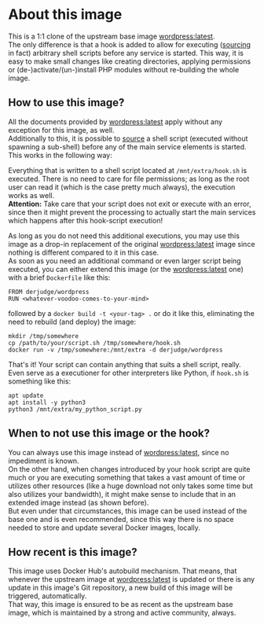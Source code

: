 # About this image

This is a 1:1 clone of the upstream base image [wordpress:latest].  
The only difference is that a hook is added to allow for executing ([sourcing](https://www.tldp.org/HOWTO/Bash-Prompt-HOWTO/x237.html)
in fact) arbitrary shell scripts before any service is started. This way,
it is easy to make small changes like creating directories, applying
permissions or (de-)activate/(un-)install PHP modules without re-building
the whole image.

## How to use this image?

All the documents provided by [wordpress:latest] apply without any
exception for this image, as well.  
Additionally to this, it is possible to [source](https://www.tldp.org/HOWTO/Bash-Prompt-HOWTO/x237.html) a shell script (executed
without spawning a sub-shell) before any of the main service elements
is started. This works in the following way:

Everything that is written to a shell script located at `/mnt/extra/hook.sh`
is executed. There is no need to care for file permissions; as long as
the root user can read it (which is the case pretty much always), the
execution works as well.  
**Attention:** Take care that your script does not exit or execute with an
error, since then it might prevent the processing to actually start the
main services which happens after this hook-script execution!

As long as you do not need this additional executions, you may use this
image as a drop-in replacement of the original [wordpress:latest] image
since nothing is different compared to it in this case.  
As soon as you need an additional command or even larger script being
executed, you can either extend this image (or the [wordpress:latest] one)
with a brief `Dockerfile` like this:

    FROM derjudge/wordpress
    RUN <whatever-voodoo-comes-to-your-mind>

followed by a `docker build -t <your-tag> .` or do it like this, eliminating
the need to rebuild (and deploy) the image:

    mkdir /tmp/somewhere
    cp /path/to/your/script.sh /tmp/somewhere/hook.sh
    docker run -v /tmp/somewhere:/mnt/extra -d derjudge/wordpress

That's it! Your script can contain anything that suits a shell script,
really. Even serve as a executioner for other interpreters like Python,
if `hook.sh` is something like this:

    apt update
    apt install -y python3
    python3 /mnt/extra/my_python_script.py

## When to not use this image or the hook?

You can always use this image instead of [wordpress:latest], since no
impediment is known.  
On the other hand, when changes introduced by your hook script are quite
much or you are executing something that takes a vast amount of time or
utilizes other resources (like a huge download not only takes some time 
but also utilizes your bandwidth), it might make sense to include that
in an extended image instead (as shown before).  
But even under that circumstances, this image can be used instead of the
base one and is even recommended, since this way there is no space needed
to store and update several Docker images, locally.

## How recent is this image?

This image uses Docker Hub's autobuild mechanism. That means, that
whenever the upstream image at [wordpress:latest] is updated or there is
any update in this image's Git repository, a new build of this image will
be triggered, automatically.  
That way, this image is ensured to be as recent as the upstream base
image, which is maintained by a strong and active community, always.

[wordpress:latest]: https://hub.docker.com/_/wordpress
